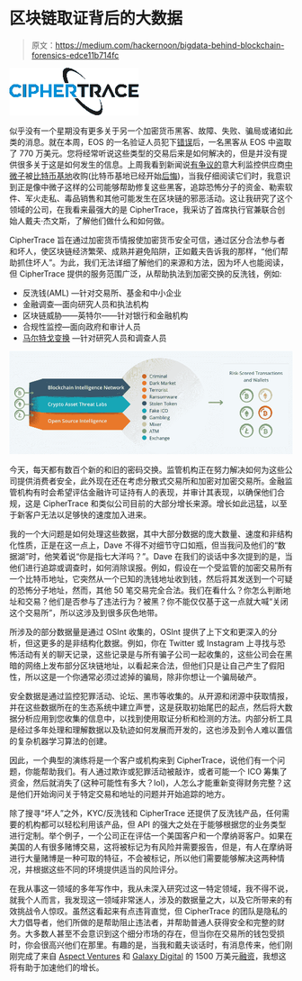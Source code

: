 # 区块链取证背后的大数据

> 原文：<https://medium.com/hackernoon/bigdata-behind-blockchain-forensics-edce11b714fc>

![](img/a26fc9b9bb2c23af342327e0fc74bf7a.png)

似乎没有一个星期没有更多关于另一个加密货币黑客、故障、失败、骗局或诸如此类的消息。就在本周，EOS 的一名验证人员犯下[错误](https://www.zdnet.com/article/hacker-steals-7-7-million-in-eos-cryptocurrency-after-blacklist-snafu/)后，一名黑客从 EOS 中盗取了 770 万美元。您将经常听说这些类型的交易后来是如何解决的，但是并没有提供很多关于这是如何发生的信息。上周我看到新闻说[有争议的](https://bitcoinmagazine.com/articles/grim-stories-of-ethical-privacy-abuses-emerge-about-coinbases-new-partners/)意大利监控供应商[中微子](https://neutrino.nu)被[比特币基地](https://www.coinbase.com/)收购(比特币基地已经开始[后悔](https://gizmodo.com/crypto-exchange-coinbase-says-it-made-a-mistake-buying-1833083372))，当我仔细阅读它们时，我意识到正是像中微子这样的公司能够帮助修复这些黑客，追踪恐怖分子的资金、勒索软件、军火走私、毒品销售和其他可能发生在区块链的邪恶活动。这让我研究了这个领域的公司，在我看来最强大的是 CipherTrace，我采访了首席执行官兼联合创始人戴夫·杰文斯，了解他们做什么和如何做。

CipherTrace 旨在通过加密货币情报使加密货币安全可信，通过区分合法参与者和坏人，使区块链经济繁荣、成熟并避免陷阱，正如戴夫告诉我的那样，“他们帮助抓住坏人”。为此，我们无法详细了解他们的来源和方法，因为坏人也能阅读，但 CipherTrace 提供的服务范围广泛，从帮助执法到加密交换的反洗钱，例如:

*   反洗钱(AML) —针对交易所、基金和中小企业
*   金融调查—面向研究人员和执法机构
*   区块链威胁——英特尔——针对银行和金融机构
*   合规性监控—面向政府和审计人员
*   [马尔特戈变换](https://www.paterva.com/web7/buy/maltego-clients/maltego-ce.php) —针对研究人员和调查人员

![](img/1c39e0d1f408628ce9780af598aa6cab.png)

今天，每天都有数百个新的和旧的密码交换。监管机构正在努力解决如何为这些公司提供消费者安全，此外现在还在考虑分散式交易所和加密对加密交易所。金融监管机构有时会希望评估金融许可证持有人的表现，并审计其表现，以确保他们合规，这是 CipherTrace 和类似公司目前的大部分增长来源。增长如此迅猛，以至于新客户无法以足够快的速度加入进来。

我的一个大问题是如何处理这些数据，其中大部分数据的庞大数量、速度和非结构化性质，正是在这一点上，Dave 不得不对细节守口如瓶，但当我问及他们的“数据湖”时，他笑着说“你是指七大洋吗？”。Dave 在我们的谈话中多次提到的是，当他们进行追踪或调查时，如何消除误报。例如，假设在一个受监管的加密交易所有一个比特币地址，它突然从一个已知的洗钱地址收到钱，然后将其发送到一个可疑的恐怖分子地址，然而，其他 50 笔交易完全合法。我们在看什么？你怎么判断地址和交易？他们是否参与了违法行为？被黑？你不能仅仅基于这一点就大喊“关闭这个交易所”，所以这涉及到很多灰色地带。

所涉及的部分数据量是通过 OSInt 收集的，OSInt 提供了上下文和更深入的分析，但这更多的是非结构化数据。例如，你在 Twitter 或 Instagram 上寻找与恐怖活动有关的聊天记录，这些记录是与所有骗子公司一起收集的，这些公司会在黑暗的网络上发布部分区块链地址，以看起来合法，但他们只是让自己产生了假阳性，所以这是一个你通常必须过滤掉的骗局，除非你想让一个骗局破产。

安全数据是通过监控犯罪活动、论坛、黑市等收集的。从开源和闭源中获取情报，并在这些数据所在的生态系统中建立声誉，这是获取初始尾巴的起点，然后将大数据分析应用到您收集的信息中，以找到使用取证分析和检测的方法。内部分析工具是经过多年处理和理解数据以及轨迹如何发展而开发的，这也涉及到令人难以置信的复杂机器学习算法的创建。

因此，一个典型的演练将是一个客户或机构来到 CipherTrace，说他们有一个问题，你能帮助我们。有人通过欺诈或犯罪活动被敲诈，或者可能一个 ICO 筹集了资金，然后就消失了(这种可能性有多大？lol)，人怎么才能重新变得财务完整？这是他们开始询问关于特定交易和地址的问题并开始追踪的地方。

除了搜寻“坏人”之外，KYC/反洗钱和 CipherTrace 还提供了反洗钱产品，任何需要的机构都可以轻松利用该产品，但 API 的强大之处在于能够根据您的业务类型进行定制。举个例子，一个公司正在评估一个美国客户和一个摩纳哥客户。如果在美国的人有很多赌博交易，这将被标记为有风险并需要报告，但是，有人在摩纳哥进行大量赌博是一种可取的特征，不会被标记，所以他们需要能够解决这两种情况，并根据这些不同的环境提供适当的风险评分。

在我从事这一领域的多年写作中，我从未深入研究过这一特定领域，我不得不说，就我个人而言，我发现这一领域非常迷人，涉及的数据量之大，以及它所带来的有效挑战令人惊叹。虽然这看起来有点违背直觉，但 CipherTrace 的团队是隐私的大力倡导者，他们所做的是帮助阻止违法者，并帮助普通人获得安全和完整的财务。大多数人甚至不会意识到这个细分市场的存在，但当你在交易所的钱包受损时，你会很高兴他们在那里。有趣的是，当我和戴夫谈话时，有消息传来，他们刚刚完成了来自 [Aspect Ventures](http://aspectventures.com/) 和 [Galaxy Digital](https://www.galaxydigital.io/) 的 1500 万美元[融资](https://ciphertrace.com/pr-ciphertrace-raises-15-mil-investment/)，我想这将有助于加速他们的增长。